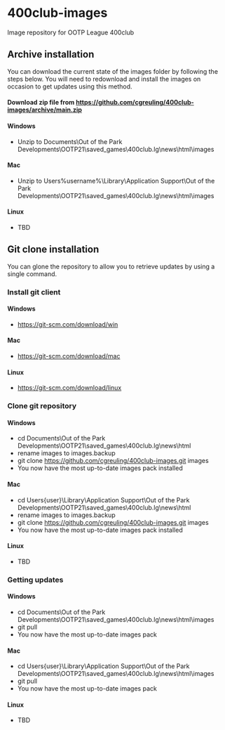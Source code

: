 # 400club-images
Image repository for OOTP League 400club

## Archive installation
You can download the current state of the images folder by following the steps below. You will need to redownload and install the images on occasion to get updates using this method.

#### Download zip file from https://github.com/cgreuling/400club-images/archive/main.zip

#### Windows
* Unzip to Documents\Out of the Park Developments\OOTP21\saved_games\400club.lg\news\html\images

#### Mac
* Unzip to Users\%username%\Library\Application Support\Out of the Park Developments\OOTP21\saved_games\400club.lg\news\html\images

#### Linux
* TBD
  
  
## Git clone installation
You can glone the repository to allow you to retrieve updates by using a single command.

### Install git client

#### Windows
* https://git-scm.com/download/win
#### Mac
* https://git-scm.com/download/mac
#### Linux
* https://git-scm.com/download/linux

### Clone git repository

#### Windows
* cd Documents\Out of the Park Developments\OOTP21\saved_games\400club.lg\news\html
* rename images to images.backup
* git clone https://github.com/cgreuling/400club-images.git images
* You now have the most up-to-date images pack installed

#### Mac
* cd Users\{user}\Library\Application Support\Out of the Park Developments\OOTP21\saved_games\400club.lg\news\html
* rename images to images.backup
* git clone https://github.com/cgreuling/400club-images.git images
* You now have the most up-to-date images pack installed

#### Linux
* TBD
  
### Getting updates
#### Windows
* cd Documents\Out of the Park Developments\OOTP21\saved_games\400club.lg\news\html\images
* git pull
* You now have the most up-to-date images pack

#### Mac
* cd Users\{user}\Library\Application Support\Out of the Park Developments\OOTP21\saved_games\400club.lg\news\html\images
* git pull
* You now have the most up-to-date images pack

#### Linux
* TBD


 
 
 
